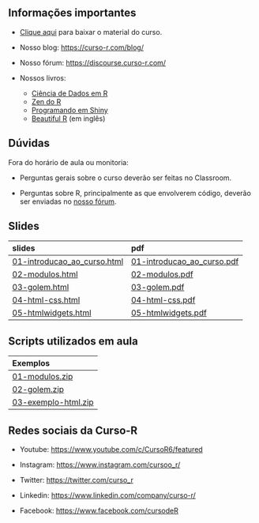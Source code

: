 
<!-- README.md is generated from README.Rmd. Please edit that file -->

## Informações importantes

- [Clique
  aqui](https://raw.githubusercontent.com/curso-r/main-dashboards-2/master/material_do_curso.zip)
  para baixar o material do curso.

- Nosso blog: <https://curso-r.com/blog/>

- Nosso fórum: <https://discourse.curso-r.com/>

- Nossos livros:

  - [Ciência de Dados em R](https://livro.curso-r.com/)
  - [Zen do R](https://curso-r.github.io/zen-do-r/)
  - [Programando em Shiny](https://programando-em-shiny.curso-r.com/)
  - [Beautiful R](https://curso-r.github.io/beautiful-r/) (em inglês)

## Dúvidas

Fora do horário de aula ou monitoria:

- Perguntas gerais sobre o curso deverão ser feitas no Classroom.

- Perguntas sobre R, principalmente as que envolverem código, deverão
  ser enviadas no [nosso fórum](https://discourse.curso-r.com/).

## Slides

| slides                                                                                                        | pdf                                                                                                         |
|:--------------------------------------------------------------------------------------------------------------|:------------------------------------------------------------------------------------------------------------|
| [01-introducao_ao_curso.html](https://curso-r.github.io/main-dashboards-2/slides/01-introducao_ao_curso.html) | [01-introducao_ao_curso.pdf](https://curso-r.github.io/main-dashboards-2/slides/01-introducao_ao_curso.pdf) |
| [02-modulos.html](https://curso-r.github.io/main-dashboards-2/slides/02-modulos.html)                         | [02-modulos.pdf](https://curso-r.github.io/main-dashboards-2/slides/02-modulos.pdf)                         |
| [03-golem.html](https://curso-r.github.io/main-dashboards-2/slides/03-golem.html)                             | [03-golem.pdf](https://curso-r.github.io/main-dashboards-2/slides/03-golem.pdf)                             |
| [04-html-css.html](https://curso-r.github.io/main-dashboards-2/slides/04-html-css.html)                       | [04-html-css.pdf](https://curso-r.github.io/main-dashboards-2/slides/04-html-css.pdf)                       |
| [05-htmlwidgets.html](https://curso-r.github.io/main-dashboards-2/slides/05-htmlwidgets.html)                 | [05-htmlwidgets.pdf](https://curso-r.github.io/main-dashboards-2/slides/05-htmlwidgets.pdf)                 |

## Scripts utilizados em aula

| Exemplos                                                                                         |
|:-------------------------------------------------------------------------------------------------|
| [01-modulos.zip](https://curso-r.github.io/202311-dashboards-2/pratica/01-modulos.zip)           |
| [02-golem.zip](https://curso-r.github.io/202311-dashboards-2/pratica/02-golem.zip)               |
| [03-exemplo-html.zip](https://curso-r.github.io/202311-dashboards-2/pratica/03-exemplo-html.zip) |

## Redes sociais da Curso-R

- Youtube: <https://www.youtube.com/c/CursoR6/featured>

- Instagram: <https://www.instagram.com/cursoo_r/>

- Twitter: <https://twitter.com/curso_r>

- Linkedin: <https://www.linkedin.com/company/curso-r/>

- Facebook: <https://www.facebook.com/cursodeR>
